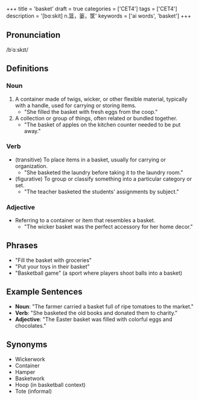 +++
title = 'basket'
draft = true
categories = ['CET4']
tags = ['CET4']
description = '[bɑːskit] n.篮，篓，筐'
keywords = ['ai words', 'basket']
+++

## Pronunciation
/bˈɑːskɪt/

## Definitions
### Noun
1. A container made of twigs, wicker, or other flexible material, typically with a handle, used for carrying or storing items.
   - "She filled the basket with fresh eggs from the coop."
2. A collection or group of things, often related or bundled together.
   - "The basket of apples on the kitchen counter needed to be put away."

### Verb
- (transitive) To place items in a basket, usually for carrying or organization.
   - "She basketed the laundry before taking it to the laundry room."
- (figurative) To group or classify something into a particular category or set.
   - "The teacher basketed the students' assignments by subject."

### Adjective
- Referring to a container or item that resembles a basket.
   - "The wicker basket was the perfect accessory for her home decor."

## Phrases
- "Fill the basket with groceries"
- "Put your toys in their basket"
- "Basketball game" (a sport where players shoot balls into a basket)

## Example Sentences
- **Noun**: "The farmer carried a basket full of ripe tomatoes to the market."
- **Verb**: "She basketed the old books and donated them to charity."
- **Adjective**: "The Easter basket was filled with colorful eggs and chocolates."

## Synonyms
- Wickerwork
- Container
- Hamper
- Basketwork
- Hoop (in basketball context)
- Tote (informal)
